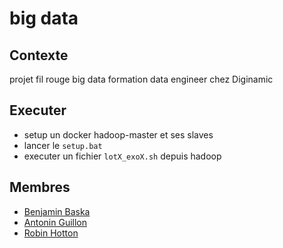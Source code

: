 # big data

## Contexte

projet fil rouge big data formation data engineer chez Diginamic

## Executer

- setup un docker hadoop-master et ses slaves
- lancer le `setup.bat`
- executer un fichier `lotX_exoX.sh` depuis hadoop

## Membres

- [Benjamin Baska](https://github.com/Benours)
- [Antonin Guillon](https://github.com/antoninguillon)
- [Robin Hotton](https://github.com/Gerob59)
